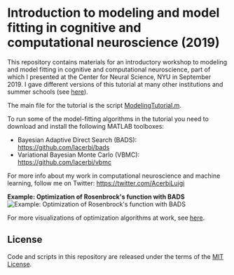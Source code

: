 # Introduction to modeling and model fitting in cognitive and computational neuroscience (2019)

This repository contains materials for an introductory workshop to modeling and model fitting in cognitive and computational neuroscience, part of which I presented at the Center for Neural Science, NYU in September 2019. I gave different versions of this tutorial at many other institutions and summer schools (see [here](http://luigiacerbi.com/tutorials/)).

The main file for the tutorial is the script [ModelingTutorial.m](https://github.com/lacerbi/model-fitting-workshop/blob/master/ModelingTutorial.m).

To run some of the model-fitting algorithms in the tutorial you need to download and install the following MATLAB toolboxes:
  - Bayesian Adaptive Direct Search (BADS): https://github.com/lacerbi/bads
  - Variational Bayesian Monte Carlo (VBMC): https://github.com/lacerbi/vbmc

For more info about my work in computational neuroscience and machine learning, follow me on Twitter: https://twitter.com/AcerbiLuigi

**Example: Optimization of Rosenbrock's function with BADS** ![Example: Optimization of Rosenbrock's function with BADS](https://github.com/lacerbi/workshop-bristol-2019/blob/master/docs/bads-optimviz.gif "Example: Optimization of Rosenbrock's function with BADS")

For more visualizations of optimization algorithms at work, see [here](https://github.com/lacerbi/optimviz).


## License

Code and scripts in this repository are released under the terms of the [MIT License](https://github.com/lacerbi/workshop-bristol-2019/blob/master/LICENSE).
